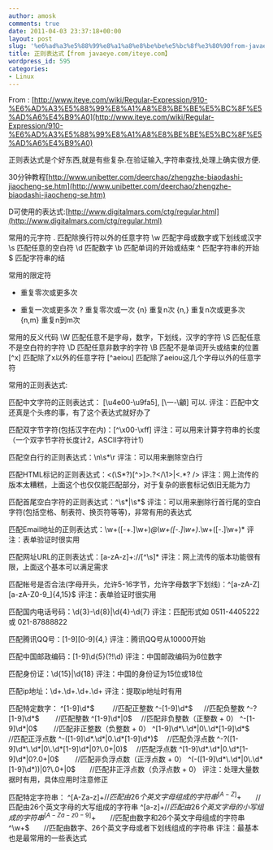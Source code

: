 ```yaml
---
author: amosk
comments: true
date: 2011-04-03 23:37:18+00:00
layout: post
slug: '%e6%ad%a3%e5%88%99%e8%a1%a8%e8%be%be%e5%bc%8f%e3%80%90from-javaeye-comiteye-com%e3%80%91'
title: 正则表达式【from javaeye.com/iteye.com】
wordpress_id: 595
categories:
- Linux
---
```


From : [http://www.iteye.com/wiki/Regular-Expression/910-%E6%AD%A3%E5%88%99%E8%A1%A8%E8%BE%BE%E5%BC%8F%E5%AD%A6%E4%B9%A0](http://www.iteye.com/wiki/Regular-Expression/910-%E6%AD%A3%E5%88%99%E8%A1%A8%E8%BE%BE%E5%BC%8F%E5%AD%A6%E4%B9%A0)

正则表达式是个好东西,就是有些复杂.在验证输入,字符串查找,处理上确实很方便.

30分钟教程[http://www.unibetter.com/deerchao/zhengzhe-biaodashi-jiaocheng-se.htm](http://www.unibetter.com/deerchao/zhengzhe-biaodashi-jiaocheng-se.htm)

D可使用的表达式:[http://www.digitalmars.com/ctg/regular.html](http://www.digitalmars.com/ctg/regular.html)

常用的元字符
. 匹配除换行符以外的任意字符
\w 匹配字母或数字或下划线或汉字
\s 匹配任意的空白符
\d 匹配数字
\b 匹配单词的开始或结束
^ 匹配字符串的开始
$ 匹配字符串的结

<!-- more -->常用的限定符
* 重复零次或更多次
+ 重复一次或更多次
? 重复零次或一次
{n} 重复n次
{n,} 重复n次或更多次
{n,m} 重复n到m次

常用的反义代码
\W 匹配任意不是字母，数字，下划线，汉字的字符
\S 匹配任意不是空白符的字符
\D 匹配任意非数字的字符
\B 匹配不是单词开头或结束的位置
[^x] 匹配除了x以外的任意字符
[^aeiou] 匹配除了aeiou这几个字母以外的任意字符

常用的正则表达式:

匹配中文字符的正则表达式： [\u4e00-\u9fa5], [\一-\龥] 可以.
评注：匹配中文还真是个头疼的事，有了这个表达式就好办了

匹配双字节字符(包括汉字在内)：[^\x00-\xff]
评注：可以用来计算字符串的长度（一个双字节字符长度计2，ASCII字符计1）

匹配空白行的正则表达式：\n\s*\r
评注：可以用来删除空白行

匹配HTML标记的正则表达式：<(\S*?)[^>]*>.*?</\1>|<.*? />
评注：网上流传的版本太糟糕，上面这个也仅仅能匹配部分，对于复杂的嵌套标记依旧无能为力

匹配首尾空白字符的正则表达式：^\s*|\s*$
评注：可以用来删除行首行尾的空白字符(包括空格、制表符、换页符等等)，非常有用的表达式

匹配Email地址的正则表达式：\w+([-+.]\w+)*@\w+([-.]\w+)*\.\w+([-.]\w+)*
评注：表单验证时很实用

匹配网址URL的正则表达式：[a-zA-z]+://[^\s]*
评注：网上流传的版本功能很有限，上面这个基本可以满足需求

匹配帐号是否合法(字母开头，允许5-16字节，允许字母数字下划线)：^[a-zA-Z][a-zA-Z0-9_]{4,15}$
评注：表单验证时很实用

匹配国内电话号码：\d{3}-\d{8}|\d{4}-\d{7}
评注：匹配形式如 0511-4405222 或 021-87888822

匹配腾讯QQ号：[1-9][0-9]{4,}
评注：腾讯QQ号从10000开始

匹配中国邮政编码：[1-9]\d{5}(?!\d)
评注：中国邮政编码为6位数字

匹配身份证：\d{15}|\d{18}
评注：中国的身份证为15位或18位

匹配ip地址：\d+\.\d+\.\d+\.\d+
评注：提取ip地址时有用

匹配特定数字：
^[1-9]\d*$　 　 //匹配正整数
^-[1-9]\d*$ 　 //匹配负整数
^-?[1-9]\d*$　　 //匹配整数
^[1-9]\d*|0$　 //匹配非负整数（正整数 + 0）
^-[1-9]\d*|0$　　 //匹配非正整数（负整数 + 0）
^[1-9]\d*\.\d*|0\.\d*[1-9]\d*$　　 //匹配正浮点数
^-([1-9]\d*\.\d*|0\.\d*[1-9]\d*)$　 //匹配负浮点数
^-?([1-9]\d*\.\d*|0\.\d*[1-9]\d*|0?\.0+|0)$　 //匹配浮点数
^[1-9]\d*\.\d*|0\.\d*[1-9]\d*|0?\.0+|0$　　 //匹配非负浮点数（正浮点数 + 0）
^(-([1-9]\d*\.\d*|0\.\d*[1-9]\d*))|0?\.0+|0$　　//匹配非正浮点数（负浮点数 + 0）
评注：处理大量数据时有用，具体应用时注意修正

匹配特定字符串：
^[A-Za-z]+$　　//匹配由26个英文字母组成的字符串
^[A-Z]+$　　//匹配由26个英文字母的大写组成的字符串
^[a-z]+$　　//匹配由26个英文字母的小写组成的字符串
^[A-Za-z0-9]+$　　//匹配由数字和26个英文字母组成的字符串
^\w+$　　//匹配由数字、26个英文字母或者下划线组成的字符串
评注：最基本也是最常用的一些表达式
